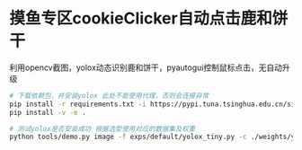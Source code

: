 # 摸鱼专区cookieClicker自动点击鹿和饼干

利用opencv截图，yolox动态识别鹿和饼干，pyautogui控制鼠标点击，无自动升级

```bash
# 下载依赖包，并安装yolox 此处不能使用代理，否则会连接异常
pip install -r requirements.txt -i https://pypi.tuna.tsinghua.edu.cn/simple
pip install -v -e .

# 测试yolox是否安装成功 根据选型使用对应的数据集及权重
python tools/demo.py image -f exps/default/yolox_tiny.py -c ./weights/yolox_tiny.pth --path assets/dog.jpg --conf 0.25 --nms 0.45 --tsize 640 --save_result --device gpu
```
